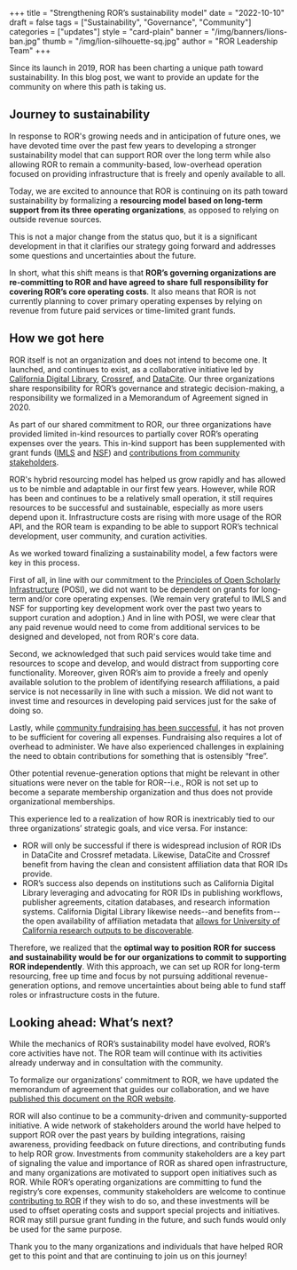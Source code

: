 +++
title = "Strengthening ROR’s sustainability model"
date = "2022-10-10"
draft = false
tags = ["Sustainability", "Governance", "Community"]
categories = ["updates"]
style = "card-plain"
banner = "/img/banners/lions-ban.jpg"
thumb = "/img/lion-silhouette-sq.jpg"
author = "ROR Leadership Team"
+++

Since its launch in 2019, ROR has been charting a unique path toward sustainability. In this blog post, we want to provide an update for the community on where this path is taking us.

## Journey to sustainability

In response to ROR's growing needs and in anticipation of future ones, we have devoted time over the past few years to developing a stronger sustainability model that can support ROR over the long term while also allowing ROR to remain a community-based, low-overhead operation focused  on providing infrastructure that is freely and openly available to all.

Today, we are excited to announce that ROR is continuing on its path toward sustainability by formalizing a **resourcing model based on long-term support from its three operating organizations**, as opposed to relying on outside revenue sources.

This is not a major change from the status quo, but it is a significant development in that it clarifies our strategy going forward and addresses some questions and uncertainties about the future.

In short, what this shift means is that **ROR’s governing organizations are re-committing to ROR and have agreed to share full responsibility for covering ROR’s core operating costs**. It also means that ROR is not currently planning to cover primary operating expenses by relying on revenue from future paid services or time-limited grant funds.

## How we got here
ROR itself is not an organization and does not intend to become one. It launched, and continues to exist, as a collaborative initiative led by [California Digital Library](https://cdlib.org), [Crossref](https://www.crossref.org), and [DataCite](https://datacite.org). Our three organizations share responsibility for ROR’s governance and strategic decision-making, a responsibility we formalized in a Memorandum of Agreement signed in 2020.

As part of our shared commitment to ROR, our three organizations have provided limited in-kind resources to partially cover ROR’s operating expenses over the years. This in-kind support has been supplemented with grant funds ([IMLS](https://www.imls.gov/grants/awarded/lg-246305-ols-20) and [NSF](https://www.nsf.gov/awardsearch/showAward?AWD_ID=2031172)) and [contributions from community stakeholders](/supporters).

ROR's hybrid resourcing model has helped us grow rapidly and has allowed us to be nimble and adaptable in our first few years. However, while ROR has been and continues to be a relatively small operation, it still requires resources to be successful and sustainable, especially as more users depend upon it. Infrastructure costs are rising with more usage of the ROR API, and the ROR team is expanding to be able to support ROR’s technical development, user community, and curation activities.

As we worked toward finalizing a sustainability model, a few factors were key in this process.

First of all, in line with our commitment to the [Principles of Open Scholarly Infrastructure](https://openscholarlyinfrastructure.org) (POSI), we did not want to be dependent on grants for long-term and/or core operating expenses. (We remain very  grateful to IMLS and NSF for supporting key development work over the past two years to support curation and adoption.) And in line with POSI, we were clear that any paid revenue would need to come from additional services to be designed and developed, not from ROR's core data.

Second, we acknowledged that such paid services would take time and resources to scope and develop, and would distract from supporting core functionality. Moreover, given ROR’s aim to provide a freely and openly available solution to the problem of identifying research affiliations, a paid service is not necessarily in line with such a mission. We did not want to invest time and resources in developing paid services just for the sake of doing so.

Lastly, while [community fundraising has been successful](/supporters), it has not proven to be sufficient for covering all expenses. Fundraising also requires a lot of overhead to administer. We have also experienced challenges in explaining the need to obtain contributions for something that is ostensibly “free”.

Other potential revenue-generation options that might be relevant in other situations were never on the table for ROR--i.e., ROR is not set up to become a separate membership organization and thus does not provide organizational memberships.

This experience led to a realization of how ROR is inextricably tied to our three organizations’ strategic goals, and vice versa. For instance:

- ROR will only be successful if there is widespread inclusion of ROR IDs in DataCite and Crossref metadata. Likewise, DataCite and Crossref benefit from having the clean and consistent affiliation data that ROR IDs provide.
- ROR’s success also depends on institutions such as California Digital Library leveraging and advocating for ROR IDs in publishing workflows, publisher agreements, citation databases, and research information systems. California Digital Library likewise needs--and benefits from--the open availability of affiliation metadata that [allows for University of California research outputs to be discoverable](https://osc.universityofcalifornia.edu/2022/08/pathways-to-oa-open-infrastructure/).

Therefore, we realized that the **optimal way to position ROR for success and sustainability would be for our organizations to commit to supporting ROR independently**. With this approach, we can set up ROR for long-term resourcing, free up time and focus by not pursuing additional revenue-generation options, and remove uncertainties about being able to fund staff roles or infrastructure costs in the future.

## Looking ahead: What’s next?
While the mechanics of ROR’s sustainability model have evolved, ROR’s core activities have not. The ROR team will continue with its activities already underway and in consultation with the community.

To formalize our organizations’ commitment to ROR, we have updated the memorandum of agreement that guides our collaboration, and we have [published this document on the ROR website](/documents/ROR-Memorandum-of-Agreement-2022.pdf).

ROR will also continue to be a community-driven and community-supported initiative. A wide network of stakeholders around the world have helped to support ROR over the past years by building integrations, raising awareness, providing feedback on future directions, and contributing funds to help ROR grow. Investments from community stakeholders are a key part of signaling the value and importance of ROR as shared open infrastructure, and many organizations are motivated to support open initiatives such as ROR. While ROR’s operating organizations are committing to fund the registry’s core expenses, community stakeholders are welcome to continue [contributing to ROR](/sustain) if they wish to do so, and these investments will be used to offset operating costs and support special projects and initiatives. ROR may still pursue grant funding in the future, and such funds would only be used for the same purpose.  

Thank you to the many organizations and individuals that have helped ROR get to this point and that are continuing to join us on this journey!
